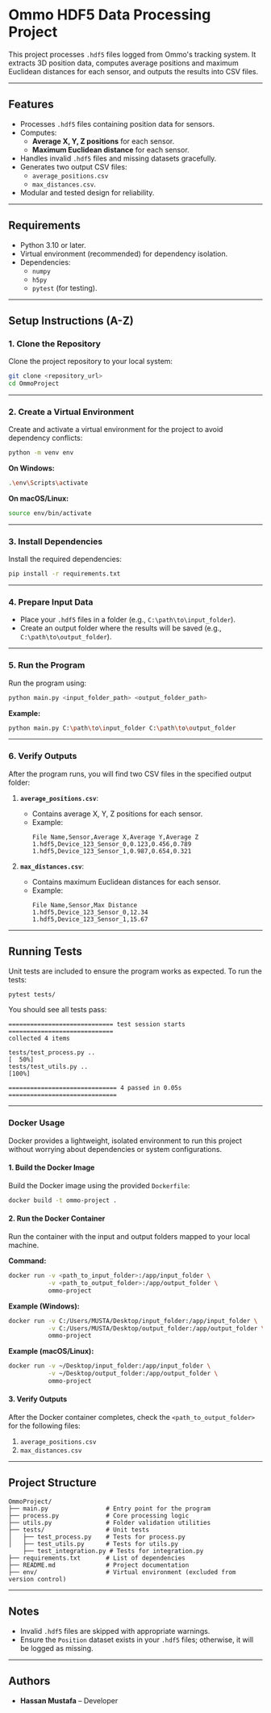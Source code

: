 
# Ommo HDF5 Data Processing Project

This project processes `.hdf5` files logged from Ommo's tracking system. It extracts 3D position data, computes average positions and maximum Euclidean distances for each sensor, and outputs the results into CSV files.

---

## Features

- Processes `.hdf5` files containing position data for sensors.
- Computes:
  - **Average X, Y, Z positions** for each sensor.
  - **Maximum Euclidean distance** for each sensor.
- Handles invalid `.hdf5` files and missing datasets gracefully.
- Generates two output CSV files:
  - `average_positions.csv`
  - `max_distances.csv`.
- Modular and tested design for reliability.

---

## Requirements

- Python 3.10 or later.
- Virtual environment (recommended) for dependency isolation.
- Dependencies:
  - `numpy`
  - `h5py`
  - `pytest` (for testing).

---

## Setup Instructions (A-Z)

### **1. Clone the Repository**
Clone the project repository to your local system:
```bash
git clone <repository_url>
cd OmmoProject
```

---

### **2. Create a Virtual Environment**
Create and activate a virtual environment for the project to avoid dependency conflicts:
```bash
python -m venv env
```

**On Windows:**
```bash
.\env\Scripts\activate
```

**On macOS/Linux:**
```bash
source env/bin/activate
```

---

### **3. Install Dependencies**
Install the required dependencies:
```bash
pip install -r requirements.txt
```

---

### **4. Prepare Input Data**
- Place your `.hdf5` files in a folder (e.g., `C:\path\to\input_folder`).
- Create an output folder where the results will be saved (e.g., `C:\path\to\output_folder`).

---

### **5. Run the Program**
Run the program using:
```bash
python main.py <input_folder_path> <output_folder_path>
```

**Example:**
```bash
python main.py C:\path\to\input_folder C:\path\to\output_folder
```

---

### **6. Verify Outputs**
After the program runs, you will find two CSV files in the specified output folder:
1. **`average_positions.csv`**:
   - Contains average X, Y, Z positions for each sensor.
   - Example:
     ```
     File Name,Sensor,Average X,Average Y,Average Z
     1.hdf5,Device_123_Sensor_0,0.123,0.456,0.789
     1.hdf5,Device_123_Sensor_1,0.987,0.654,0.321
     ```

2. **`max_distances.csv`**:
   - Contains maximum Euclidean distances for each sensor.
   - Example:
     ```
     File Name,Sensor,Max Distance
     1.hdf5,Device_123_Sensor_0,12.34
     1.hdf5,Device_123_Sensor_1,15.67
     ```

---

## Running Tests

Unit tests are included to ensure the program works as expected. To run the tests:
```bash
pytest tests/
```

You should see all tests pass:
```
============================= test session starts =============================
collected 4 items                                                              

tests/test_process.py ..                                                [  50%]
tests/test_utils.py ..                                                  [100%]

============================== 4 passed in 0.05s ==============================
```

---


### **Docker Usage**
Docker provides a lightweight, isolated environment to run this project without worrying about dependencies or system configurations.

#### **1. Build the Docker Image**
Build the Docker image using the provided `Dockerfile`:
```bash
docker build -t ommo-project .
```

#### **2. Run the Docker Container**
Run the container with the input and output folders mapped to your local machine.

**Command:**
```bash
docker run -v <path_to_input_folder>:/app/input_folder \
           -v <path_to_output_folder>:/app/output_folder \
           ommo-project
```

**Example (Windows):**
```bash
docker run -v C:/Users/MUSTA/Desktop/input_folder:/app/input_folder \
           -v C:/Users/MUSTA/Desktop/output_folder:/app/output_folder \
           ommo-project
```

**Example (macOS/Linux):**
```bash
docker run -v ~/Desktop/input_folder:/app/input_folder \
           -v ~/Desktop/output_folder:/app/output_folder \
           ommo-project
```

#### **3. Verify Outputs**
After the Docker container completes, check the `<path_to_output_folder>` for the following files:
1. `average_positions.csv`
2. `max_distances.csv`

---


## Project Structure

```
OmmoProject/
├── main.py                # Entry point for the program
├── process.py             # Core processing logic
├── utils.py               # Folder validation utilities
├── tests/                 # Unit tests
│   ├── test_process.py    # Tests for process.py
│   ├── test_utils.py      # Tests for utils.py
    ├── test_integration.py # Tests for integration.py
├── requirements.txt       # List of dependencies
├── README.md              # Project documentation
├── env/                   # Virtual environment (excluded from version control)
```

---

## Notes

- Invalid `.hdf5` files are skipped with appropriate warnings.
- Ensure the `Position` dataset exists in your `.hdf5` files; otherwise, it will be logged as missing.

---

## Authors

- **Hassan Mustafa** – Developer



